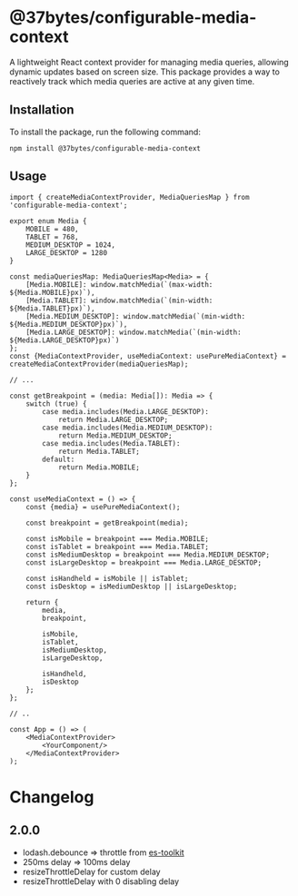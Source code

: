 # @37bytes/configurable-media-context

A lightweight React context provider for managing media queries, allowing dynamic updates based on screen size. This package provides a way to reactively track which media queries are active at any given time.

## Installation

To install the package, run the following command:

```shell
npm install @37bytes/configurable-media-context
```

## Usage

```tsx
import { createMediaContextProvider, MediaQueriesMap } from 'configurable-media-context';

export enum Media {
    MOBILE = 480,
    TABLET = 768,
    MEDIUM_DESKTOP = 1024,
    LARGE_DESKTOP = 1280
}

const mediaQueriesMap: MediaQueriesMap<Media> = {
    [Media.MOBILE]: window.matchMedia(`(max-width: ${Media.MOBILE}px)`),
    [Media.TABLET]: window.matchMedia(`(min-width: ${Media.TABLET}px)`),
    [Media.MEDIUM_DESKTOP]: window.matchMedia(`(min-width: ${Media.MEDIUM_DESKTOP}px)`),
    [Media.LARGE_DESKTOP]: window.matchMedia(`(min-width: ${Media.LARGE_DESKTOP}px)`)
};
const {MediaContextProvider, useMediaContext: usePureMediaContext} = createMediaContextProvider(mediaQueriesMap);

// ...

const getBreakpoint = (media: Media[]): Media => {
    switch (true) {
        case media.includes(Media.LARGE_DESKTOP):
            return Media.LARGE_DESKTOP;
        case media.includes(Media.MEDIUM_DESKTOP):
            return Media.MEDIUM_DESKTOP;
        case media.includes(Media.TABLET):
            return Media.TABLET;
        default:
            return Media.MOBILE;
    }
};

const useMediaContext = () => {
    const {media} = usePureMediaContext();

    const breakpoint = getBreakpoint(media);

    const isMobile = breakpoint === Media.MOBILE;
    const isTablet = breakpoint === Media.TABLET;
    const isMediumDesktop = breakpoint === Media.MEDIUM_DESKTOP;
    const isLargeDesktop = breakpoint === Media.LARGE_DESKTOP;

    const isHandheld = isMobile || isTablet;
    const isDesktop = isMediumDesktop || isLargeDesktop;

    return {
        media,
        breakpoint,

        isMobile,
        isTablet,
        isMediumDesktop,
        isLargeDesktop,

        isHandheld,
        isDesktop
    };
};

// ..

const App = () => (
    <MediaContextProvider>
        <YourComponent/>
    </MediaContextProvider>
);
```

# Changelog
## 2.0.0
- lodash.debounce => throttle from [es-toolkit](https://es-toolkit.slash.page/)
- 250ms delay => 100ms delay
- resizeThrottleDelay for custom delay
- resizeThrottleDelay with 0 disabling delay
